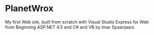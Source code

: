 PlanetWrox
==========
My first Web site, built from scratch with Visual Studio Express for Web
from Beginning ASP.NET 4.5 and C# and VB by Imar Spaanjaars
